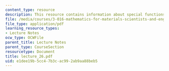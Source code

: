 ```yaml
---
content_type: resource
description: This resource contains information about special functions.
file: /media/courses/3-016-mathematics-for-materials-scientists-and-engineers-fall-2005/e1dee19b5cc47b3cac992ab9aa88beb5_lecture_26.pdf
file_type: application/pdf
learning_resource_types:
- Lecture Notes
ocw_type: OCWFile
parent_title: Lecture Notes
parent_type: CourseSection
resourcetype: Document
title: lecture_26.pdf
uid: e1dee19b-5cc4-7b3c-ac99-2ab9aa88beb5
---
```

